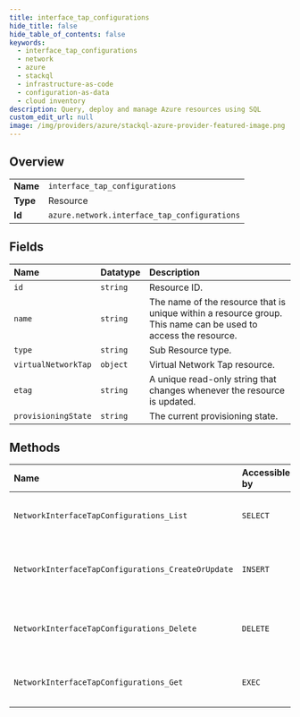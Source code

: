 ```yaml
---
title: interface_tap_configurations
hide_title: false
hide_table_of_contents: false
keywords:
  - interface_tap_configurations
  - network
  - azure    
  - stackql
  - infrastructure-as-code
  - configuration-as-data
  - cloud inventory
description: Query, deploy and manage Azure resources using SQL
custom_edit_url: null
image: /img/providers/azure/stackql-azure-provider-featured-image.png
---
```

  
    

## Overview
<table><tbody>
<tr><td><b>Name</b></td><td><code>interface_tap_configurations</code></td></tr>
<tr><td><b>Type</b></td><td>Resource</td></tr>
<tr><td><b>Id</b></td><td><code>azure.network.interface_tap_configurations</code></td></tr>
</tbody></table>

## Fields
| Name | Datatype | Description |
|:-----|:---------|:------------|
| `id` | `string` | Resource ID. |
| `name` | `string` | The name of the resource that is unique within a resource group. This name can be used to access the resource. |
| `type` | `string` | Sub Resource type. |
| `virtualNetworkTap` | `object` | Virtual Network Tap resource. |
| `etag` | `string` | A unique read-only string that changes whenever the resource is updated. |
| `provisioningState` | `string` | The current provisioning state. |
## Methods
| Name | Accessible by | Required Params | Description |
|:-----|:--------------|:----------------|:------------|
| `NetworkInterfaceTapConfigurations_List` | `SELECT` | `networkInterfaceName, resourceGroupName, subscriptionId` | Get all Tap configurations in a network interface. |
| `NetworkInterfaceTapConfigurations_CreateOrUpdate` | `INSERT` | `networkInterfaceName, resourceGroupName, subscriptionId, tapConfigurationName` | Creates or updates a Tap configuration in the specified NetworkInterface. |
| `NetworkInterfaceTapConfigurations_Delete` | `DELETE` | `networkInterfaceName, resourceGroupName, subscriptionId, tapConfigurationName` | Deletes the specified tap configuration from the NetworkInterface. |
| `NetworkInterfaceTapConfigurations_Get` | `EXEC` | `networkInterfaceName, resourceGroupName, subscriptionId, tapConfigurationName` | Get the specified tap configuration on a network interface. |
